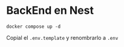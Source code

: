 # BackEnd en Nest


```
docker compose up -d
```

Copial el ```.env.template``` y renombrarlo a ```.env```

